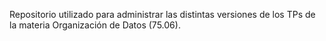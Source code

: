 Repositorio utilizado para administrar las distintas versiones de los TPs de la materia Organización de Datos (75.06).
